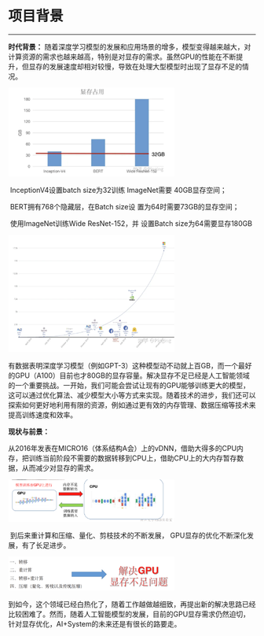 # 项目背景

****

**时代背景：**  随着深度学习模型的发展和应用场景的增多，模型变得越来越大，对计算资源的需求也越来越高，特别是对显存的需求。虽然GPU的性能在不断提升，但显存的发展速度却相对较慢，导致在处理大型模型时出现了显存不足的情况。

<img src="./MARKDOWN.asset/0.png" alt="Alt pic" style="zoom: 33%;" /> 

​	InceptionV4设置batch size为32训练 ImageNet需要 40GB显存空间； 

​	BERT拥有768个隐藏层，在Batch size设 置为64时需要73GB的显存空间；

​	使用ImageNet训练Wide ResNet-152，并 设置Batch size为64需要显存180GB

 <img src="./MARKDOWN.asset/1.png" alt="Alt pic" style="zoom: 33%;" />

​	有数据表明深度学习模型（例如GPT-3）这种模型动不动就上百GB，而一个最好的GPU（A100）目前也才80GB的显存容量。解决显存不足已经是人工智能领域的一个重要挑战。一开始，我们可能会尝试让现有的GPU能够训练更大的模型，这可以通过优化算法、减少模型大小等方式来实现。随着技术的进步，我们还可以探索如何更好地利用有限的资源，例如通过更有效的内存管理、数据压缩等技术来提高训练速度和效率。

**现状与前景：** 

​	从2016年发表在MICRO16（体系结构A会）上的vDNN，借助大得多的CPU内存，把训练当前阶段不需要的数据转移到CPU上，借助CPU上的大内存暂存数据，从而减少对显存的需求。

<img src="./MARKDOWN.asset/2.png" alt="Alt pic" style="zoom: 33%;" />

​	到后来重计算和压缩、量化、剪枝技术的不断发展， GPU显存的优化不断深化发展，有了长足进步。

<img src="./MARKDOWN.asset/3.png" alt="Alt pic" style="zoom: 33%;" />

​	到如今，这个领域已经白热化了，随着工作越做越细致，再提出新的解决思路已经比较困难了。然而，随着人工智能模型的发展，目前的GPU显存需求仍然迫切，针对显存优化，AI+System的未来还是有很长的路要走。

